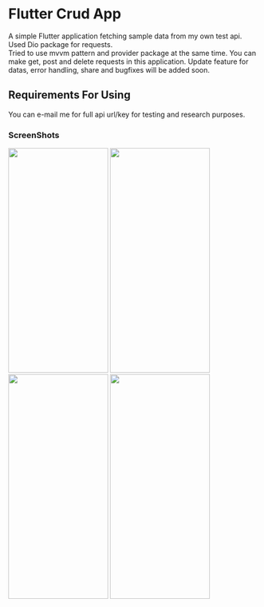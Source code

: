 # Flutter Crud App

A simple Flutter application fetching sample data from my own test api. 
Used Dio package for requests.
<br>
Tried to use mvvm pattern and provider package at the same time.
You can make get, post and delete requests in this application. Update feature for datas, error handling, share and bugfixes will be added soon.

## Requirements For Using

You can e-mail me for full api url/key for testing and research purposes.

### ScreenShots
<img src="https://i.hizliresim.com/cijfee2.png" width="200" height="450">
<img src="https://i.hizliresim.com/10ptso3.png" width="200" height="450"> 
<img src="https://i.hizliresim.com/bwif4mo.png" width="200" height="450"> 
<img src="https://i.hizliresim.com/k4g4rss.png" width="200" height="450">


